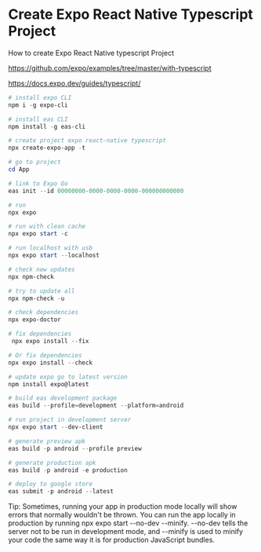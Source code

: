 # Create Expo React Native Typescript Project
How to create Expo React Native typescript Project

https://github.com/expo/examples/tree/master/with-typescript

https://docs.expo.dev/guides/typescript/

```powershell
# install expo CLI
npm i -g expo-cli

# install eas CLI
npm install -g eas-cli

# create project expo react-native typescript
npx create-expo-app -t

# go to project
cd App

# link to Expo Go
eas init --id 00000000-0000-0000-0000-000000000000

# run
npx expo

# run with clean cache
npx expo start -c

# run localhost with usb
npx expo start --localhost

# check new updates
npx npm-check

# try to update all
npx npm-check -u

# check dependencies
npx expo-doctor

# fix dependencies
 npx expo install --fix

# Or fix dependencies
npx expo install --check

# update expo go to latest version
npm install expo@latest

# build eas development package
eas build --profile=development --platform=android

# run project in development server
npx expo start --dev-client   

# generate preview apk 
eas build -p android --profile preview

# generate production apk
eas build -p android -e production

# deploy to google store
eas submit -p android --latest 

```

Tip: Sometimes, running your app in production mode locally will show errors that normally wouldn't be thrown. You can run the app locally in production by running npx expo start --no-dev --minify. --no-dev tells the server not to be run in development mode, and --minify is used to minify your code the same way it is for production JavaScript bundles.
